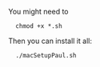 You might need to 
```
  chmod +x *.sh
```
Then you can install it all:
```
  ./macSetupPaul.sh
```
